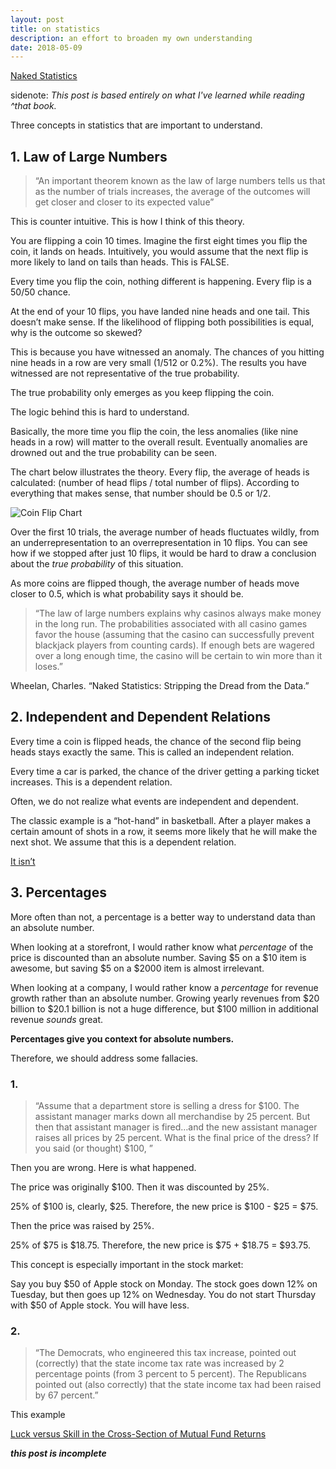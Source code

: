 ```yaml
---
layout: post
title: on statistics
description: an effort to broaden my own understanding
date: 2018-05-09
---
```


[Naked Statistics](https://www.amazon.com/Naked-Statistics-Stripping-Dread-Data/dp/1480590185)

sidenote: *This post is based entirely on what I've learned while reading ^that book.*

Three concepts in statistics that are important to understand.

## 1. Law of Large Numbers
> “An important theorem known as the law of large numbers tells us that as the number of trials increases, the average of the outcomes will get closer and closer to its expected value”

This is counter intuitive. This is how I think of this theory.

You are flipping a coin 10 times. Imagine the first eight times you flip the coin, it lands on heads. Intuitively, you would assume that the next flip is more likely to land on tails than heads. This is FALSE.

Every time you flip the coin, nothing different is happening. Every flip is a 50/50 chance.

At the end of your 10 flips, you have landed nine heads and one tail. This doesn’t make sense. If the likelihood of flipping both possibilities is equal, why is the outcome so skewed?

This is because you have witnessed an anomaly. The chances of you hitting nine heads in a row are very small (1/512 or 0.2%). The results you have witnessed are not representative of the true probability.

The true probability only emerges as you keep flipping the coin.

The logic behind this is hard to understand.

Basically, the more time you flip the coin, the less anomalies (like nine heads in a row) will matter to the overall result. Eventually anomalies are drowned out and the true probability can be seen.

The chart below illustrates the theory. Every flip, the average of heads is calculated: (number of head flips / total number of flips). According to everything that makes sense, that number should be 0.5 or 1/2.

![Coin Flip Chart](/assets/heads14.png)

Over the first 10 trials, the average number of heads fluctuates wildly, from an underrepresentation to an overrepresentation in 10 flips. You can see how if we stopped after just 10 flips, it would be hard to draw a conclusion about the *true probability* of this situation.

As more coins are flipped though, the average number of heads move closer to 0.5, which is what probability says it should be.

> “The law of large numbers explains why casinos always make money in the long run. The probabilities associated with all casino games favor the house (assuming that the casino can successfully prevent blackjack players from counting cards). If enough bets are wagered over a long enough time, the casino will be certain to win more than it loses.”

Wheelan, Charles. “Naked Statistics: Stripping the Dread from the Data.”

## 2. Independent and Dependent Relations

Every time a coin is flipped heads, the chance of the second flip being heads stays exactly the same. This is called an independent relation.

Every time a car is parked, the chance of the driver getting a parking ticket increases. This is a dependent relation.

Often, we do not realize what events are independent and dependent.

The classic example is a “hot-hand” in basketball. After a player makes a certain amount of shots in a row, it seems more likely that he will make the next shot. We assume that this is a dependent relation.

[It isn’t](https://www.sciencedirect.com/science/article/pii/0010028585900106)

## 3. Percentages

More often than not, a percentage is a better way to understand data than an absolute number.

When looking at a storefront, I would rather know what *percentage* of the price is discounted than an absolute number. Saving $5 on a $10 item is awesome, but saving $5 on a $2000 item is almost irrelevant.

When looking at a company, I would rather know a *percentage* for revenue growth rather than an absolute number. Growing yearly revenues from $20 billion to $20.1 billion is not a huge difference, but $100 million in additional revenue *sounds* great.

**Percentages give you context for absolute numbers.**

Therefore, we should address some fallacies.

### 1.
> “Assume that a department store is selling a dress for $100. The assistant manager marks down all merchandise by 25 percent. But then that assistant manager is fired…and the new assistant manager raises all prices by 25 percent. What is the final price of the dress? If you said (or thought) $100, ”

Then you are wrong. Here is what happened.

The price was originally $100. Then it was discounted by 25%.

25% of $100 is, clearly, $25. Therefore, the new price is $100 - $25 = $75.

Then the price was raised by 25%.

25% of $75 is $18.75. Therefore, the new price is $75 + $18.75 = $93.75.

This concept is especially important in the stock market:

Say you buy $50 of Apple stock on Monday. The stock goes down 12% on Tuesday, but then goes up 12% on Wednesday. You do not start Thursday with $50 of Apple stock. You will have less.

### 2.
> “The Democrats, who engineered this tax increase, pointed out (correctly) that the state income tax rate was increased by 2 percentage points (from 3 percent to 5 percent). The Republicans pointed out (also correctly) that the state income tax had been raised by 67 percent.”

This example


[Luck versus Skill in the Cross-Section of Mutual Fund Returns](http://citeseerx.ist.psu.edu/viewdoc/download?doi=10.1.1.479.3099&rep=rep1&type=pdf)

***this post is incomplete***
